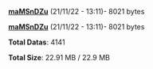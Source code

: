 [**maMSnDZu**](/data/maMSnDZu.txt) (21/11/22 - 13:11)- 8021 bytes

[**maMSnDZu**](/data/maMSnDZu.txt) (21/11/22 - 13:11)- 8021 bytes

**Total Datas**: 4141

**Total Size**: 22.91 MB / 22.9 MB